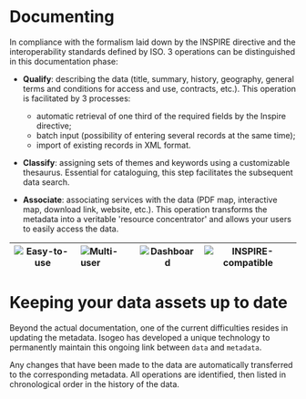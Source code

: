 # Documenting

In compliance with the formalism laid down by the INSPIRE directive and the interoperability standards defined by ISO. 3 operations can be distinguished in this documentation phase:

* **Qualify**: describing the data (title, summary, history, geography, general terms and conditions for access and use, contracts, etc.). This operation is facilitated by 3 processes:
    - automatic retrieval of one third of the required fields by the Inspire directive;
    - batch input (possibility of entering several records at the same time);
    - import of existing records in XML format.

* **Classify**: assigning sets of themes and keywords using a customizable thesaurus. Essential for cataloguing, this step facilitates the subsequent data search.

* **Associate**: associating services with the data (PDF map, interactive map, download link, website, etc.). This operation transforms the metadata into a veritable 'resource concentrator' and allows your users to easily access the data.

| ![Easy-to-use](/en/images/icone_simple_bleu_140px.png "User-friendly and easy-to-use") | ![Multi-user](/en/images/icone_multiuser_bleu_140px.png "Multi-account management") | ![Dashboard](/en/images/icone_tdb_bleu_140px.png "Dashboard") | ![INSPIRE-compatible](/en/images/icone_inspire_bleu_140px.png "Interoperability with standards") |
| :--: | :-- | :--: | :--: |

# Keeping your data assets up to date

Beyond the actual documentation, one of the current difficulties resides in updating the metadata. Isogeo has developed a unique technology to permanently maintain this ongoing link between `data` and `metadata`.

Any changes that have been made to the data are automatically transferred to the corresponding metadata. All operations are identified, then listed in chronological order in the history of the data.


